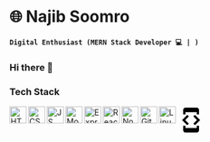 # 🌐 Najib Soomro

**`Digital Enthusiast (MERN Stack Developer 💻 | )`**

### Hi there 👋



### Tech Stack

<img align="left" alt="HTML5" width="30px" style="paddding-right:10px;" src="https://cdn.jsdelivr.net/gh/devicons/devicon/icons/html5/html5-original.svg" />
<img align="left" alt="CSS3" width="30px" style="paddding-right:10px;" src="https://cdn.jsdelivr.net/gh/devicons/devicon/icons/css3/css3-original.svg" />
<img align="left" alt="JS" width="30px" style="paddding-right:10px;" src="https://cdn.jsdelivr.net/gh/devicons/devicon/icons/javascript/javascript-original.svg" />
<img align="left" alt="MongoDB" width="30px" style="paddding-right:10px;" src="https://cdn.jsdelivr.net/gh/devicons/devicon/icons/mongodb/mongodb-original.svg" />
<img align="left" alt="Express" width="30px" style="paddding-right:10px;" src="https://cdn.jsdelivr.net/gh/devicons/devicon/icons/express/express-original.svg" />
<svg xmlns="http://www.w3.org/2000/svg" width="48" height="48"><path fill="none" d="M0-.17h48v48H0z"/><path d="M14 10.17h20v4h4v-8c0-2.21-1.79-3.98-4-3.98l-20-.02c-2.21 0-4 1.79-4 4v8h4v-4zm16.83 23.17L40 24.17 30.83 15 28 17.83l6.34 6.34L28 30.52l2.83 2.82zM20 30.52l-6.34-6.34L20 17.83 17.17 15 8 24.17l9.17 9.17L20 30.52zm14 7.65H14v-4h-4v8c0 2.21 1.79 4 4 4h20c2.21 0 4-1.79 4-4v-8h-4v4z"/></svg>
<img align="left" alt="React" width="30px" style="paddding-right:10px;" src="https://cdn.jsdelivr.net/gh/devicons/devicon/icons/react/react-original.svg" />
<img align="left" alt="NodeJS" width="30px" style="paddding-right:10px;" src="https://cdn.jsdelivr.net/gh/devicons/devicon/icons/nodejs/nodejs-original.svg" />
<img align="left" alt="Git" width="30px" style="paddding-right:10px;" src="https://cdn.jsdelivr.net/gh/devicons/devicon/icons/git/git-original.svg" />
<img align="left" alt="Linux" width="30px" style="paddding-right:10px;" src="https://cdn.jsdelivr.net/gh/devicons/devicon/icons/linux/linux-original.svg" />


<!--
**soomron/soomron** is a ✨ _special_ ✨ repository because its `README.md` (this file) appears on your GitHub profile.

Here are some ideas to get you started:

- 🔭 I’m currently working on ...
- 🌱 I’m currently learning ...
- 👯 I’m looking to collaborate on ...
- 🤔 I’m looking for help with ...
- 💬 Ask me about ...
- 📫 How to reach me: ...
- 😄 Pronouns: ...
- ⚡ Fun fact: ...
-->
